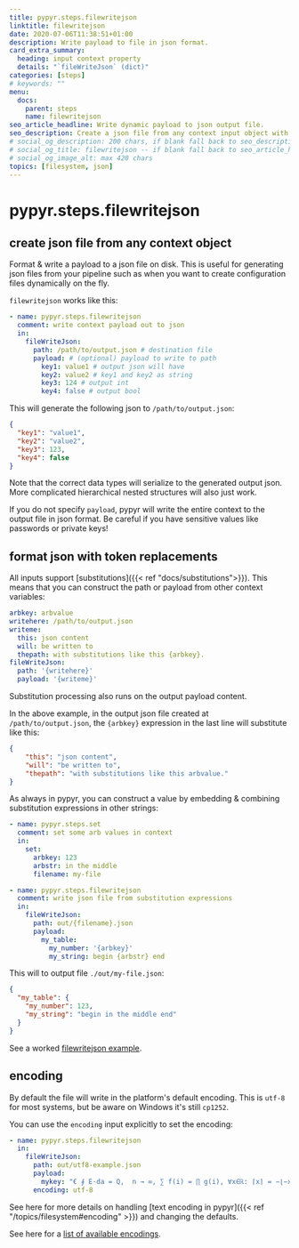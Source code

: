 ```yaml
---
title: pypyr.steps.filewritejson
linktitle: filewritejson
date: 2020-07-06T11:38:51+01:00
description: Write payload to file in json format.
card_extra_summary:
  heading: input context property
  details: "`fileWriteJson` (dict)"
categories: [steps]
# keywords: ""
menu:
  docs:
    parent: steps
    name: filewritejson
seo_article_headline: Write dynamic payload to json output file.
seo_description: Create a json file from any context input object with replacement token formatting in a task-runner pipeline.
# social_og_description: 200 chars, if blank fall back to seo_description then description
# social_og_title: filewritejson -- if blank fall back to seo_article_headline > .Title. Max 70 chars
# social_og_image_alt: max 420 chars
topics: [filesystem, json]
---
```

# pypyr.steps.filewritejson
## create json file from any context object
Format & write a payload to a json file on disk. This is useful for generating
json files from your pipeline such as when you want to create configuration 
files dynamically on the fly.

`filewritejson` works like this:

```yaml
- name: pypyr.steps.filewritejson
  comment: write context payload out to json
  in:
    fileWriteJson:
      path: /path/to/output.json # destination file
      payload: # (optional) payload to write to path
        key1: value1 # output json will have
        key2: value2 # key1 and key2 as string
        key3: 124 # output int
        key4: false # output bool
```

This will generate the following json to `/path/to/output.json`:

```json
{
  "key1": "value1",
  "key2": "value2",
  "key3": 123,
  "key4": false
}
```

Note that the correct data types will serialize to the generated output json. 
More complicated hierarchical nested structures will also just work.

If you do not specify `payload`, pypyr will write the entire context to
the output file in json format. Be careful if you have sensitive values
like passwords or private keys!

## format json with token replacements
All inputs support [substitutions]({{< ref "docs/substitutions">}}). This means 
that you can construct the path or payload from other context variables:

```yaml
arbkey: arbvalue
writehere: /path/to/output.json
writeme:
  this: json content
  will: be written to
  thepath: with substitutions like this {arbkey}.
fileWriteJson:
  path: '{writehere}'
  payload: '{writeme}'
```

Substitution processing also runs on the output payload content.

In the above example, in the output json file created at `/path/to/output.json`, 
the `{arbkey}` expression in the last line will substitute like this:

```json
{
    "this": "json content",
    "will": "be written to",
    "thepath": "with substitutions like this arbvalue."
}
```

As always in pypyr, you can construct a value by embedding & combining
substitution expressions in other strings:

```yaml
- name: pypyr.steps.set
  comment: set some arb values in context
  in:
    set:
      arbkey: 123
      arbstr: in the middle
      filename: my-file

- name: pypyr.steps.filewritejson
  comment: write json file from substitution expressions
  in:
    fileWriteJson:
      path: out/{filename}.json
      payload:
        my_table:
          my_number: '{arbkey}'
          my_string: begin {arbstr} end
```

This will to output file `./out/my-file.json`:
```json
{
  "my_table": {
    "my_number": 123,
    "my_string": "begin in the middle end"
  }
}
```

See a worked [filewritejson example](https://github.com/pypyr/pypyr-example/tree/main/pipelines/filewritejson.yaml).

## encoding
By default the file will write in the platform's default encoding. This is
`utf-8` for most systems, but be aware on Windows it's still `cp1252`.

You can use the `encoding` input explicitly to set the encoding:

```yaml
- name: pypyr.steps.filewritejson
  in:
    fileWriteJson:
      path: out/utf8-example.json
      payload:
        mykey: "€ ∮ E⋅da = Q,  n → ∞, ∑ f(i) = ∏ g(i), ∀x∈ℝ: ⌈x⌉ = −⌊−x⌋, α ∧ ¬β = ¬(¬α ∨ β)"
      encoding: utf-8
```

See here for more details on handling [text encoding in pypyr]({{< ref
"/topics/filesystem#encoding" >}}) and changing the defaults.

See here for a [list of available encodings](https://docs.python.org/3/library/codecs.html#standard-encodings).